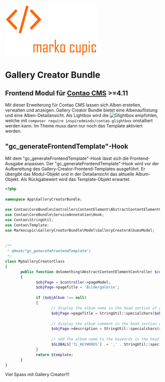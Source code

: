 ![Logo](https://github.com/markocupic/markocupic/blob/main/logo.png)

# Gallery Creator Bundle

## Frontend Modul für [Contao CMS](https://www.contao.org) >=4.11

Mit dieser Erweiterung für Contao CMS lassen sich Alben erstellen, verwalten und anzeigen.
 Gallery Creator Bundle bietet eine Albenauflistung und eine Alben-Detailansicht.
 Als Lightbox wird die ![Glightbox](https://biati-digital.github.io/glightbox/) empfohlen, welche mit `composer require inspiredminds/contao-glightbox` onstalliert werden kann.
 Im Theme muss dann nur noch das Template aktiviert werden.

## "gc_generateFrontendTemplate"-Hook
Mit dem "gc_generateFrontendTemplate"-Hook lässt sich die Frontend-Ausgabe anpassen.
Der "gc_generateFrontendTemplate"-Hook wird vor der Aufbereitung des Gallery-Creator-Frontend-Templates ausgeführt. Er übergibt das Modul-Objekt und in der Detailansicht das aktuelle Album-Objekt. Als Rückgabewert wird das Template-Objekt erwartet.


```php
<?php

namespace App\GalleryCreatorBundle;

use Contao\CoreBundle\Controller\ContentElement\AbstractContentElementController;
use Contao\CoreBundle\ServiceAnnotation\Hook;
use Contao\StringUtil;
use Contao\Template;
use Markocupic\GalleryCreatorBundle\Model\GalleryCreatorAlbumsModel;


/**
 * @Hook("gc_generateFrontendTemplate")
 */
class MyGalleryCreatorClass
{
       public function doSomething(AbstractContentElementController $controller, Template $template, ?GalleryCreatorAlbumsModel $objAlbum=null): Template
       {
              $objPage = $controller->pageModel;
              $objPage->pageTitle = 'Bildergalerie';

              if ($objAlbum !== null)
              {
                     // display the album name in the head section of your page (title tag)
                     $objPage->pageTitle = StringUtil::specialchars($objAlbum->name);

                     // display the album comment in the head section of your page (description tag)
                     $objPage->description = StringUtil::specialchars(strip_tags($objAlbum->comment));

                     // add the album name to the keywords in the head section of your page (keywords tag)
                     $GLOBALS['TL_KEYWORDS'] .= ',' . StringUtil::specialchars($objAlbum->name) . ',' . StringUtil::specialchars($objAlbum->event_location);
              }
              return $template;
       }
}
```


Viel Spass mit Gallery Creator!!!

